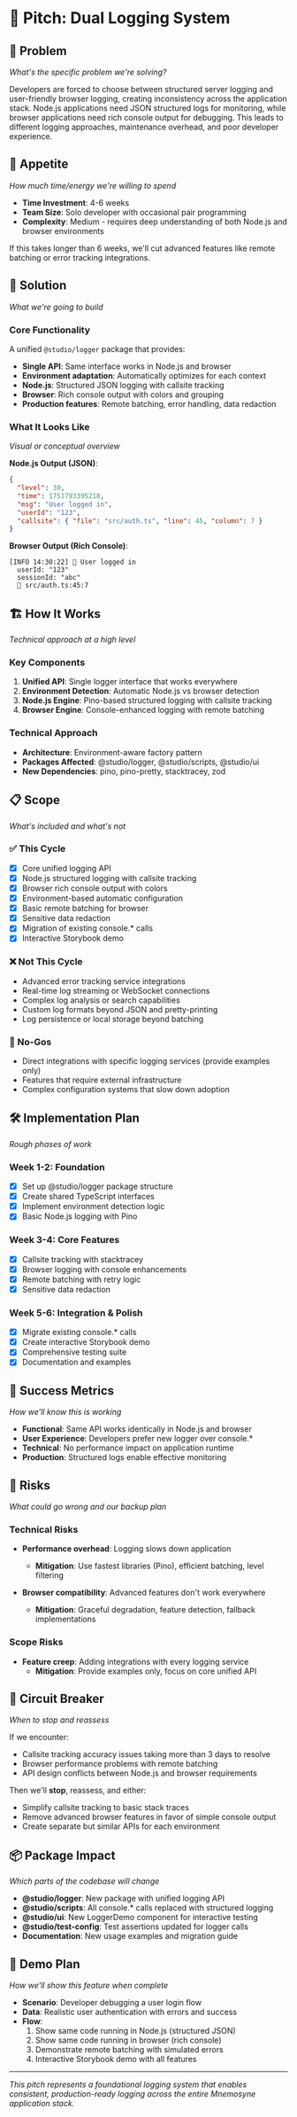 # 🎪 Pitch: Dual Logging System

## 🎯 Problem

_What's the specific problem we're solving?_

Developers are forced to choose between structured server logging and user-friendly browser logging, creating inconsistency across the application stack. Node.js applications need JSON structured logs for monitoring, while browser applications need rich console output for debugging. This leads to different logging approaches, maintenance overhead, and poor developer experience.

## 🍃 Appetite

_How much time/energy we're willing to spend_

- **Time Investment**: 4-6 weeks
- **Team Size**: Solo developer with occasional pair programming
- **Complexity**: Medium - requires deep understanding of both Node.js and browser environments

If this takes longer than 6 weeks, we'll cut advanced features like remote batching or error tracking integrations.

## 🎨 Solution

_What we're going to build_

### Core Functionality

A unified `@studio/logger` package that provides:

- **Single API**: Same interface works in Node.js and browser
- **Environment adaptation**: Automatically optimizes for each context
- **Node.js**: Structured JSON logging with callsite tracking
- **Browser**: Rich console output with colors and grouping
- **Production features**: Remote batching, error handling, data redaction

### What It Looks Like

_Visual or conceptual overview_

**Node.js Output (JSON)**:

```json
{
  "level": 30,
  "time": 1751793395218,
  "msg": "User logged in",
  "userId": "123",
  "callsite": { "file": "src/auth.ts", "line": 45, "column": 7 }
}
```

**Browser Output (Rich Console)**:

```
[INFO 14:30:22] 🔐 User logged in
  userId: "123"
  sessionId: "abc"
  📍 src/auth.ts:45:7
```

## 🏗️ How It Works

_Technical approach at a high level_

### Key Components

1. **Unified API**: Single logger interface that works everywhere
2. **Environment Detection**: Automatic Node.js vs browser detection
3. **Node.js Engine**: Pino-based structured logging with callsite tracking
4. **Browser Engine**: Console-enhanced logging with remote batching

### Technical Approach

- **Architecture**: Environment-aware factory pattern
- **Packages Affected**: @studio/logger, @studio/scripts, @studio/ui
- **New Dependencies**: pino, pino-pretty, stacktracey, zod

## 📋 Scope

_What's included and what's not_

### ✅ This Cycle

- [x] Core unified logging API
- [x] Node.js structured logging with callsite tracking
- [x] Browser rich console output with colors
- [x] Environment-based automatic configuration
- [x] Basic remote batching for browser
- [x] Sensitive data redaction
- [x] Migration of existing console.\* calls
- [x] Interactive Storybook demo

### ❌ Not This Cycle

- Advanced error tracking service integrations
- Real-time log streaming or WebSocket connections
- Complex log analysis or search capabilities
- Custom log formats beyond JSON and pretty-printing
- Log persistence or local storage beyond batching

### 🚫 No-Gos

- Direct integrations with specific logging services (provide examples only)
- Features that require external infrastructure
- Complex configuration systems that slow down adoption

## 🛠️ Implementation Plan

_Rough phases of work_

### Week 1-2: Foundation

- [x] Set up @studio/logger package structure
- [x] Create shared TypeScript interfaces
- [x] Implement environment detection logic
- [x] Basic Node.js logging with Pino

### Week 3-4: Core Features

- [x] Callsite tracking with stacktracey
- [x] Browser logging with console enhancements
- [x] Remote batching with retry logic
- [x] Sensitive data redaction

### Week 5-6: Integration & Polish

- [x] Migrate existing console.\* calls
- [x] Create interactive Storybook demo
- [x] Comprehensive testing suite
- [x] Documentation and examples

## 🎯 Success Metrics

_How we'll know this is working_

- **Functional**: Same API works identically in Node.js and browser
- **User Experience**: Developers prefer new logger over console.\*
- **Technical**: No performance impact on application runtime
- **Production**: Structured logs enable effective monitoring

## 🚨 Risks

_What could go wrong and our backup plan_

### Technical Risks

- **Performance overhead**: Logging slows down application
  - **Mitigation**: Use fastest libraries (Pino), efficient batching, level filtering

- **Browser compatibility**: Advanced features don't work everywhere
  - **Mitigation**: Graceful degradation, feature detection, fallback implementations

### Scope Risks

- **Feature creep**: Adding integrations with every logging service
  - **Mitigation**: Provide examples only, focus on core unified API

## 🔄 Circuit Breaker

_When to stop and reassess_

If we encounter:

- Callsite tracking accuracy issues taking more than 3 days to resolve
- Browser performance problems with remote batching
- API design conflicts between Node.js and browser requirements

Then we'll **stop**, reassess, and either:

- Simplify callsite tracking to basic stack traces
- Remove advanced browser features in favor of simple console output
- Create separate but similar APIs for each environment

## 📦 Package Impact

_Which parts of the codebase will change_

- **@studio/logger**: New package with unified logging API
- **@studio/scripts**: All console.\* calls replaced with structured logging
- **@studio/ui**: New LoggerDemo component for interactive testing
- **@studio/test-config**: Test assertions updated for logger calls
- **Documentation**: New usage examples and migration guide

## 🎪 Demo Plan

_How we'll show this feature when complete_

- **Scenario**: Developer debugging a user login flow
- **Data**: Realistic user authentication with errors and success
- **Flow**:
  1. Show same code running in Node.js (structured JSON)
  2. Show same code running in browser (rich console)
  3. Demonstrate remote batching with simulated errors
  4. Interactive Storybook demo with all features

---

_This pitch represents a foundational logging system that enables consistent, production-ready logging across the entire Mnemosyne application stack._
